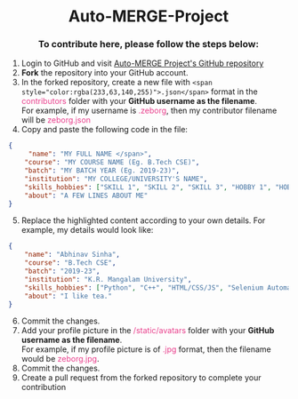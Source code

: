 <h1 align="center"> Auto-MERGE-Project </h1>

<h3 align="center"> To contribute here, please follow the steps below: </h3>

1) Login to GitHub and visit [Auto-MERGE Project's GitHub repository](https://github.com/zeborg/Auto-MERGE-Project)
2) **Fork** the repository into your GitHub account.
3) In the forked repository, create a new file with `<span style="color:rgba(233,63,140,255)">.json</span>` format in the <span style="color:rgba(233,63,140,255)">contributors</span> folder with your **GitHub username as the filename**. <br>For example, if my username is <span style="color:rgba(233,63,140,255)">.zeborg</span>, then my contributor filename will be  <span style="color:rgba(233,63,140,255)">zeborg.json</span>
4) Copy and paste the following code in the file:<br>
```json 
{
     "name": "MY FULL NAME </span>",
    "course": "MY COURSE NAME (Eg. B.Tech CSE)",
    "batch": "MY BATCH YEAR (Eg. 2019-23)",
    "institution": "MY COLLEGE/UNIVERSITY'S NAME",
    "skills_hobbies": ["SKILL 1", "SKILL 2", "SKILL 3", "HOBBY 1", "HOBBY 2"],
    "about": "A FEW LINES ABOUT ME"
}
```
5) Replace the highlighted content according to your own details. For example, my details would look like:<br>
```json
{
    "name": "Abhinav Sinha",
    "course": "B.Tech CSE",
    "batch": "2019-23",
    "institution": "K.R. Mangalam University",
    "skills_hobbies": ["Python", "C++", "HTML/CSS/JS", "Selenium Automation", "Reading", "PC Gaming"],
    "about": "I like tea."
}
```
6) Commit the changes.
7) Add your profile picture in the <span style="color:rgba(233,63,140,255)">/static/avatars</span> folder with your **GitHub username as the filename**.<br>
For example, if my profile picture is of <span style="color:rgba(233,63,140,255)">.jpg</span> format, then the filename would be <span style="color:rgba(233,63,140,255)">zeborg.jpg</span>.
8) Commit the changes.
9) Create a pull request from the forked repository to complete your contribution

